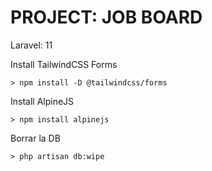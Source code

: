 # PROJECT: JOB BOARD

Laravel: 11


Install TailwindCSS Forms
```
> npm install -D @tailwindcss/forms
```

Install AlpineJS
```
> npm install alpinejs
```

Borrar la DB
```
> php artisan db:wipe
```